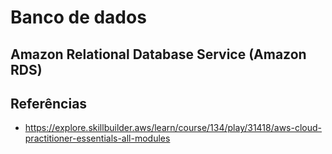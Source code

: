 # Banco de dados

## Amazon Relational Database Service (Amazon RDS)

## Referências

- <https://explore.skillbuilder.aws/learn/course/134/play/31418/aws-cloud-practitioner-essentials-all-modules>
